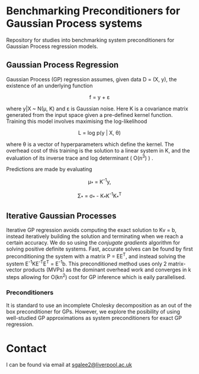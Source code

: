 # Benchmarking Preconditioners for Gaussian Process systems
Repository for studies into benchmarking system preconditioners for Gaussian Process regression models.

## Gaussian Process Regression
Gaussian Process (GP) regression assumes, given data D = (X, y), the existence of an underlying function

<p align="center">
f = y + &epsilon; 
</p>
where y|X ~ N(&mu;, K) and &epsilon; is Gaussian noise. Here K is a covariance matrix generated from the input space given a pre-defined kernel function. Training this model involves maximising the log-likelihood
<p align="center">
  L = log p(y | X, &theta;)
</p>
where &theta; is a vector of hyperparameters which define the kernel. The overhead cost of this training is the solution to a linear system in K, and the evaluation of its inverse trace and log determinant ( O(n<sup>3</sup>) ) .
<p> Predictions are made by evaluating
  <p align="center">
    &mu;<sub>*</sub> = K<sup>-1</sup>y,
  </p>
  <p align="center">
  &Sigma;<sub>*</sub> = &sigma;<sub>*</sub> - K<sub>*</sub>K<sup>-1</sup>K<sub>*</sub><sup>T</sup>
  </p>
 </p>
 
 ## Iterative Gaussian Processes
 
 Iterative GP regression avoids computing the exact solution to Kv = b, instead iteratively building the solution and terminating when we reach a certain accuracy. We do so using the *conjugate gradients* algorithm for solving positive definite systems. Fast, accurate solves can be found by first preconditioning the system with a matrix P = EE<sup>T</sup>, and instead solving the system E<sup>-1</sup>KE<sup>-T</sup>E<sup>T</sup> = E<sup>-1</sup>b. This preconditioned method uses only 2 matrix-vector products (MVPs) as the dominant overhead work and converges in k steps allowing for O(kn<sup>2</sup>) cost for GP inference which is eaily parallelised.
 
 ### Preconditioners
 
 It is standard to use an incomplete Cholesky decomposition as an out of the box preconditioner for GPs. However, we explore the posibility of using well-studied GP approximations as system preconditioners for exact GP regression.
 
 # Contact
 I can be found via email at sgalee2@liverpool.ac.uk
